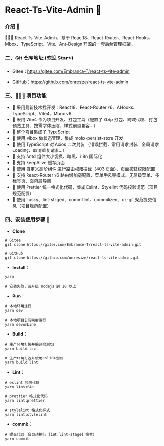 # React-Ts-Vite-Admin 🚀

### 介绍 📖

🚀🚀🚀 React-Ts-Vite-Admin，基于 React18、React-Router、React-Hooks、Mbox、TypeScript、Vite、Ant-Design 开源的一套后台管理框架。



### 二、Git 仓库地址 (欢迎 Star⭐)

- Gitee：https://gitee.com/Embrance-T/react-ts-vite-admin

- GitHub：https://github.com/onresize/react-ts-vite-admin

### 三、🔨🔨🔨 项目功能

- 🚀 采用最新技术找开发：React18、React-Router v6、AHooks、TypeScript、Vite4、Mbox v6
- 🚀 采用 Vite4 作为项目开发、打包工具（配置了 Gzip 打包、跨域代理、打包预览工具、按需字体压缩、样式前缀兼容...）
- 🚀 整个项目集成了 TypeScript
- 🚀 使用 Mbox 做状态管理，集成 mobx-persist-store 开发
- 🚀 使用 TypeScript 对 Axios 二次封装 （错误拦截、常用请求封装、全局请求 Loading、取消重复请求…）
- 🚀 支持 Antd 组件大小切换、暗黑、i18n 国际化
- 🚀 支持 KeepAlive 缓存页面
- 🚀 使用 自定义高阶组件 进行路由权限拦截（403 页面）、页面按钮权限配置
- 🚀 支持 React-Router v6 路由懒加载配置、菜单手风琴模式、无限级菜单、多标签页、面包屑导航
- 🚀 使用 Prettier 统一格式化代码，集成 Eslint、Stylelint 代码校验规范（项目规范配置）
- 🚀 使用 husky、lint-staged、commitlint、commitizen、cz-git 规范提交信息（项目规范配置）

### 四、安装使用步骤 📑

- **Clone：**

```text
# Gitee
git clone https://gitee.com/Embrance-T/react-ts-vite-admin.git

# GitHub
git clone https://github.com/onresize/react-ts-vite-admin.git
```

- **Install：**

```text
yarn

# 安装失败，请升级 nodejs 到 18 以上
```

- **Run：**

```text
# 本地环境运行
yarn dev

# 本地项目公网映射运行
yarn devonLine
```

- **Build：**

```text
# 生产环境打包并编译检测ts
yarn build:tsc

# 生产环境打包并使用eslint检测
yarn build:lint
```

- **Lint：**

```text
# eslint 检测代码
yarn lint:fix

# prettier 格式化代码
yarn lint:prettier

# stylelint 格式化样式
yarn lint:stylelint
```

- **commit：**

```text
# 提交代码（会自动执行 lint:lint-staged 命令）
yarn commit
```
